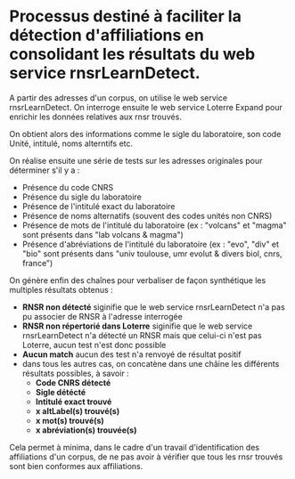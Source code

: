 # Processus destiné à faciliter la détection d'affiliations en consolidant les résultats du web service rnsrLearnDetect.

A partir des adresses d'un corpus, on utilise le web service rnsrLearnDetect. On interroge ensuite le web service Loterre Expand pour enrichir les données relatives aux rnsr trouvés.

On obtient alors des informations comme le sigle du laboratoire, son code Unité, intitulé, noms alterntifs etc. 

On réalise ensuite une série de tests sur les adresses originales pour déterminer s'il y a :

- Présence du code CNRS
- Présence du sigle du laboratoire
- Présence de l'intitulé exact du laboratoire
- Présence de noms alternatifs (souvent des codes unités non CNRS)
- Présence de mots de l'intitulé du laboratoire (ex : "volcans" et "magma" sont présents dans "lab volcans & magma")
- Présence d'abréviations de l'intitulé du laboratoire (ex : "evo", "div" et "bio" sont présents dans "univ toulouse, umr evolut & divers biol, cnrs, france")

On génère enfin des chaînes pour verbaliser de façon synthétique les multiples résultats obtenus :

- **RNSR non détecté** siginifie que le web service rnsrLearnDetect n'a pas pu associer de RNSR à l'adresse interrogée
- **RNSR non répertorié dans Loterre** siginifie que le web service rnsrLearnDetect n'a détecté un RNSR mais que celui-ci n'est pas Loterre, aucun test n'est donc possible
- **Aucun match** aucun des test n'a renvoyé de résultat positif
- dans tous les autres cas, on concatène dans une châine les différents résultats possibles, à savoir :
  - **Code CNRS détecté**
  - **Sigle détécté**
  - **Intitulé exact trouvé**
  - **x altLabel(s) trouvé(s)**
  - **x mot(s) trouvé(s)**
  - **x abréviation(s) trouvée(s)**

Cela permet à minima, dans le cadre d'un travail d'identification des affiliations d'un corpus, de ne pas avoir à vérifier que tous les rnsr trouvés sont bien conformes aux affiliations.
